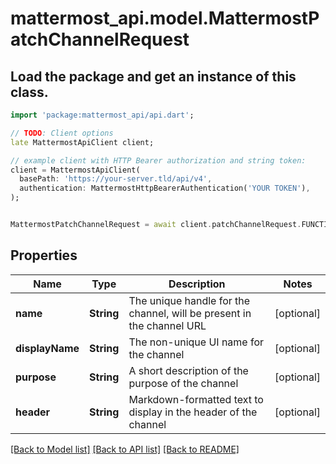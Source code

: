# mattermost_api.model.MattermostPatchChannelRequest

## Load the package and get an instance of this class.
```dart
import 'package:mattermost_api/api.dart';

// TODO: Client options
late MattermostApiClient client;

// example client with HTTP Bearer authorization and string token:
client = MattermostApiClient(
  basePath: 'https://your-server.tld/api/v4',
  authentication: MattermostHttpBearerAuthentication('YOUR TOKEN'),
);


MattermostPatchChannelRequest = await client.patchChannelRequest.FUNCTION_THAT_RETURNS_THIS_CLASS();

```

## Properties
Name | Type | Description | Notes
------------ | ------------- | ------------- | -------------
**name** | **String** | The unique handle for the channel, will be present in the channel URL | [optional] 
**displayName** | **String** | The non-unique UI name for the channel | [optional] 
**purpose** | **String** | A short description of the purpose of the channel | [optional] 
**header** | **String** | Markdown-formatted text to display in the header of the channel | [optional] 

[[Back to Model list]](../GENERATED_README.md#documentation-for-models) [[Back to API list]](../GENERATED_README.md#documentation-for-api-endpoints) [[Back to README]](../GENERATED_README.md)



